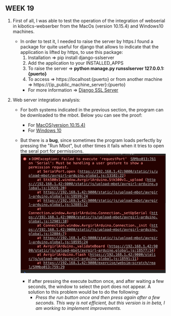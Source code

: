 ## WEEK 19

1. First of all, I was able to test the operation of the integration of webserial in kibotics-webserber from the MacOs (version 10.15.4) and Windows10 machines. 
    - In order to test it, I needed to raise the server by https.I found a package for quite useful for django that allows to indicate that the application is lifted by https, to use this package:   
        1. Installation => pip install django-sslserver   
        2. Add the application to your INSTALLED_APPS   
        3. To raise the server => **python manage.py runsslserver 127.0.0.1:{puerto}**       
        4. To access => https://localhost:{puerto} or from another machine => https://{ip_public_machine_server}:{puerto}
        * For more information => [Django SSL Server]("https://github.com/teddziuba/django-sslserver")   
        
    
2. Web server integration analysis:   
    - For both systems indicated in the previous section, the program can be downloaded to the mbot. Below you can see the proof:   
        * For [MacOS(version 10.15.4)]("https://youtu.be/-R_E3F8jVWE")   
        * For [Windows 10]("https://youtu.be/4Wq4kMRUeIc")
    
    - But there is a **bug**, since sometimes the program loads perfectly by pressing the "Run Mbot", but other times it fails when it tries to open the seral port for permissions.   
    ![Log Bug](https://raw.githubusercontent.com/dvalladaresv/TFG_David_Valladares/master/assets/week19/error_upload.png)   
        - If after pressing the execute button once, and after waiting a few seconds, the window to select the port does not appear. A solution to this problem would be to do the following:   
            - *Press the run button once and then press again after a few seconds. This way is not efficient, but this version is in beta, I am working to implement improvements.*   
    
        
    
